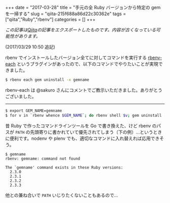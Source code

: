 +++ 
date = "2017-03-28"
title = "手元の全 Ruby バージョンから特定の gem を一掃する"
slug = "qiita-215f688a86d22c30362e" 
tags = ["qiita","Ruby","rbenv"]
categories = []
+++

*この記事は[Qiita](https://qiita.com/dtan4/items/215f688a86d22c30362e)の記事をエクスポートしたものです。内容が古くなっている可能性があります。*

(2017/03/29 10:50 追記)

rbenv でインストールしたバージョン全てに対してコマンドを実行する [rbenv-each](https://github.com/rbenv/rbenv-each) というプラグインがあったので、以下のコマンドでやりたいことが実現できました。

```bash
$ rbenv each gem uninstall -x gemname
```

rbenv-each は @sakuro さんにコメントでご教示いただきました。ありがとうございました。

---

```bash 
$ export GEM_NAME=gemname
$ for v in `rbenv whence $GEM_NAME`; do rbenv shell $v; gem uninstall -x $GEM_NAME; rbenv shell --unset; done
```

昔 Ruby で作ったコマンドラインツールを Go で書き換えた、けど rbenv のパスが `PATH` の先頭寄りに書かれていて優先されてしまう（下の例）…というときに便利です。nodenv や plenv でも、適切なコマンドに入れ替えれば応用できそう。

```
$ gemname
rbenv: gemname: command not found

The `gemname' command exists in these Ruby versions:
  2.3.0
  2.3.1
  2.3.2
  2.3.3
```

他との兼ね合いで `PATH` いじりたくないこともあるので…
